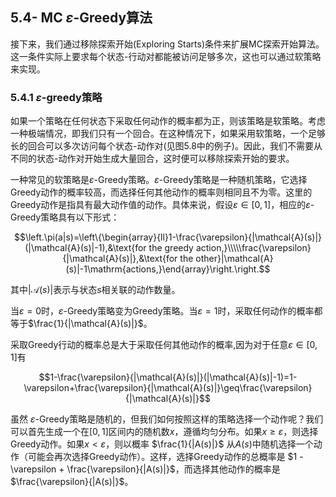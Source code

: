 ## 5.4- MC $\varepsilon$-Greedy算法

接下来，我们通过移除探索开始(Exploring Starts)条件来扩展MC探索开始算法。这一条件实际上要求每个状态-行动对都能被访问足够多次，这也可以通过软策略来实现。

### 5.4.1 $\varepsilon$-greedy策略

如果一个策略在任何状态下采取任何动作的概率都为正，则该策略是软策略。考虑一种极端情况，即我们只有一个回合。在这种情况下，如果采用软策略，一个足够长的回合可以多次访问每个状态-动作对(见图$5.8$中的例子)。因此，我们不需要从不同的状态-动作对开始生成大量回合，这时便可以移除探索开始的要求。

一种常见的软策略是$\varepsilon$-Greedy策略。$\varepsilon$-Greedy策略是一种随机策略，它选择Greedy动作的概率较高，而选择任何其他动作的概率则相同且不为零。这里的Greedy动作是指具有最大动作值的动作。具体来说，假设$\varepsilon\in[0,1]$，相应的$\varepsilon$-Greedy策略具有以下形式：

$$\left.\pi(a|s)=\left\{\begin{array}{ll}1-\frac{\varepsilon}{|\mathcal{A}(s)|}(|\mathcal{A}(s)|-1),&\text{for the greedy action,}\\\\\frac{\varepsilon}{|\mathcal{A}(s)|},&\text{for the other}|\mathcal{A}(s)|-1\mathrm{actions,}\end{array}\right.\right.$$

其中$|\mathcal{A}(s)|$表示与状态$s$相关联的动作数量。

当$\varepsilon=0$时，$\varepsilon$-Greedy策略变为Greedy策略。当$\varepsilon = 1$时，采取任何动作的概率都等于$\frac{1}{|\mathcal{A}(s)|}$。

采取Greedy行动的概率总是大于采取任何其他动作的概率,因为对于任意$\varepsilon\in[0,1]$有

$$1-\frac{\varepsilon}{|\mathcal{A}(s)|}(|\mathcal{A}(s)|-1)=1-\varepsilon+\frac{\varepsilon}{|\mathcal{A}(s)|}\geq\frac{\varepsilon}{|\mathcal{A}(s)|}$$

虽然 $\varepsilon$-Greedy策略是随机的，但我们如何按照这样的策略选择一个动作呢？我们可以首先生成一个在$[0,1]$区间内的随机数$x$，遵循均匀分布。如果$x \geq \varepsilon$，则选择Greedy动作。如果$x < \varepsilon$，则以概率 $\frac{1}{|A(s)|}$ 从$A(s)$中随机选择一个动作（可能会再次选择Greedy动作）。这样，选择Greedy动作的总概率是 $1 - \varepsilon + \frac{\varepsilon}{|A(s)|}$，而选择其他动作的概率是 $\frac{\varepsilon}{|A(s)|}$。
